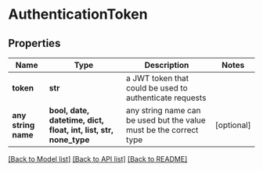 # AuthenticationToken


## Properties
Name | Type | Description | Notes
------------ | ------------- | ------------- | -------------
**token** | **str** | a JWT token that could be used to authenticate requests | 
**any string name** | **bool, date, datetime, dict, float, int, list, str, none_type** | any string name can be used but the value must be the correct type | [optional]

[[Back to Model list]](../README.md#documentation-for-models) [[Back to API list]](../README.md#documentation-for-api-endpoints) [[Back to README]](../README.md)


